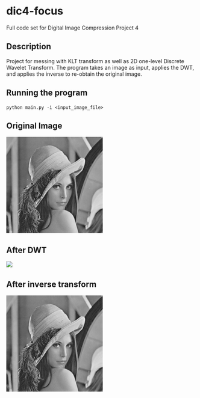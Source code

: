 # dic4-focus
Full code set for Digital Image Compression Project 4

## Description
Project for messing with KLT transform as well as 2D one-level Discrete Wavelet Transform.
The program takes an image as input, applies the DWT, and applies the inverse to re-obtain
the original image.

## Running the program
    python main.py -i <input_image_file>

## Original Image
<img src="https://github.com/kfjustis/dic4-focus/blob/master/lena.png" width="256">

## After DWT
![](http://i.imgur.com/v03t4Y4.png)

## After inverse transform
<img src="https://raw.githubusercontent.com/kfjustis/dic4-focus/master/iDWT2D_reconstruction.bmp" width="256">
